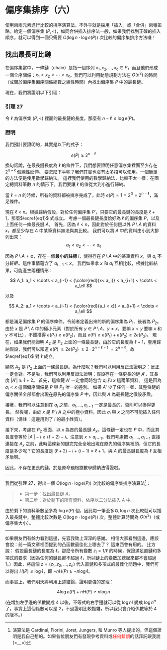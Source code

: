 # 偏序集排序（六）

使用兩兩元素進行比較的排序演算法，不外乎就是採用「插入」或「合併」兩種策略。給定一個偏序集 $(P, <)$，如同合併插入排序法一般，如果我們找到正確的插入順序，就可以得到一個只需要 $O(\log n \cdot \log e(P))$ 次比較的偏序集排序方法囉！

## 找出最長可比鏈

在偏序集當中，一條鏈（chain）是指一個序列 $x_1, x_2, \ldots, x_\ell \in P$，而且他們形成一個全序關係：$x_1 < x_2 < \cdots < x_\ell$。我們可以利用動態規劃方法在 $O(n^2)$ 的時間（或關於偏序集偏序關係總數之線性時間）內找出偏序集 $P$ 中的最長鏈。

現在，我們將證明以下引理：

### 引理 27

令 $\ell$ 為偏序集 $(P, <)$ 裡面的最長鏈的長度。那麼有 $n-\ell \le \log e(P)$。

### 證明

我們預計要證明的，其實是以下的式子：

$$
e(P) \ge 2^{n-\ell} \label{eq1}\tag{*}
$$

換句話說，在最長鏈長度為 $\ell$ 的條件下，我們想要證明任意偏序集裡面至少存在 $2^{n-\ell}$ 個線性延伸。
要怎麼下手呢？我們其實也沒有太多招可以使用。一個簡單的方法便是使用數學歸納法。
這裡我們使用的數學歸納法，比較不太一樣：在固定總資料筆數 $n$ 的情形下，我們要讓 $\ell$ 的值從大到小進行歸納。

當 $\ell = n$ 的時候，所有的資料都被排序完成了，此時 $e(P) = 1 = 2^{0} = 2^{n-\ell}$，滿足條件。

現在 $\ell < n$。根據歸納假設，對於任何偏序集 $P'$，只要它的最長鏈的長度是 $\ell+1$，那麼$\eqref{eq1}$ 式成立。
考慮一個最長鏈長度恰好為 $\ell$ 的偏序集 $P$，以及上面任何一條最長鏈 $A$。
首先，因為 $\ell < n$，因此對於任何鏈以外 $P\setminus A$ 的資料 $x$，都至少存在 $A$ 中某筆資料無法與其比較。
我們可以將 $A$ 中的資料由小到大排列出來：
$$
a_1 < a_2 < \cdots < a_\ell
$$

因為 $P\setminus A\neq \emptyset$，存在一個**最小的註標** $i$，使得存在 $P\setminus A$ 中的某筆資料 $x$，與 $a_i$ 不分軒輊。這件事情蘊含了 $a_{i-1} < x$。
我們如果拿 $x$ 和 $a_i$ 互相比較，根據比較結果，可能產生兩種情形：

$$
A_1: a_1 < \cdots < a_{i-1} < {\color{red}{x< a_i}}  < a_{i+1} < \cdots < a_\ell
$$

以及 

$$
A_2: a_1 < \cdots < a_{i-1} < {\color{red}{a_i < x}} < a_{i+1} < \cdots < a_\ell
$$

都是滿足偏序集 $P$ 的偏序條件。令前者定義出來的新的偏序集為 $P_1$、後者為 $P_2$。
由於 $x$ 是 $P\setminus A$ 中的極小元素（對於所有 $y\in P\setminus A$、$y\neq x$，要嘛 $x < y$ 要嘛 $x$ 和 $y$ 不可比），不難推得 $e(P_1) \ge e(P_2)$，而且 $e(P) \ge e(P_1) + e(P_2) \ge 2e(P_2)$。
現在，如果我們能證明 $A_2$ 是 $P_2$ 上面的一條最長鏈，由於它的長度為 $\ell+1$，套用歸納假設，我們可以知道 $e(P)$ $\ge 2e(P_2)$ $\ge 2\cdot 2^{n-\ell-1}$ $= 2^{n-\ell}$，故 $\eqref{eq1}$ 對 $\ell$ 成立。

顯然 $A_2$ 是 $P_2$ 上面的一條最長鏈。為什麼呢？我們可以利用反正法證明之：反正一定會對。不是啦，我們可以利用反證法證明：假設存在一條更長的鏈 $A'$，其長度 $|A'|  \ge \ell + 2$。
首先，這條鏈 $A'$ 一定會同時包含 $a_i$ 和 $x$ 這兩筆資料。
這是因為 $a_i < x$ 這個偏序關係是 $P$ 與 $P_2$ 唯一的差別。
如果 $A'$ 少了任何一者，其整條鏈的偏序關係全部都會出現在原先的偏序集 $P$ 中，因此與 $A$ 為最長鏈之假設矛盾。

接著，我們可以注意到在 $a_i$ 之前，$a_1, \ldots, a_{i-1}$ 一定是最長的，否則可以換得更長。
然後呢，由於 $x$ 是 $P\setminus A$ 之中的極小資料，因此 $a_i$ 與 $x$ 之間不可能插入任何資料（備註：這邊用到了 $i$ 的最小性質）。

接下來，考慮在 $P_2$ 裡面，以 $x$ 為首的最長鏈 $A_x$。這條鏈一定也在 $P$ 中，而且其長度會等於 $\vert A'\vert  - i \ge (\ell+2)-i$。注意到 $x > a_{i-1}$。我們考慮把 $a_1, \ldots, a_{i-1}$ 直接連接在 $A_x$ 之前，此時這條新的鏈完完全全地出現在原先的偏序集裡頭，但它的長度是多少呢？它的長度是 $(\ell+2)-i + (i-1) = \ell+1$，與 $A$ 的最長鏈長度為 $\ell$ 互相矛盾啊。

因此，不存在更長的鏈，於是原命題根據數學歸納法得證啦。

-----

我們從引理 27，得出一個 $O(\log n\cdot \log e(P))$ 次比較的偏序集排序演算法[^1]：

> * 第一步：找出最長鏈 $A$。
> * 第二步：對於剩下的所有資料，依序以二分法插入 $A$ 中。

由於剩下的資料筆數至多為 $\log e(P)$ 個，因此每一筆至多以 $\log n$ 次比較就可以插入最長鏈中，整體比較次數是 $O(\log n\cdot \log e(P))$ 次。整體計算時間為 $O(n^2)$（或偏序集大小）。

-----

如果朋友們有餘力看到這邊，先容我致上深深的感謝。
相信大家看到這邊，應該會說：前一篇文章裡面提到的凸函數最佳化上哪去了？
這東西會有用的。
比方說：
假設最長鏈的長度為 $\ell$。那麼令所有變數 $z_i = 1/\ell$ 的時候，保證滿足直鏈和多項式的要求（因為任何的鏈長都不超過 $\ell$，所以鏈上的變數加總起來都不會超過 $1$。）因此，將這個 $z=(z_1, z_2, \ldots, z_n)$ 代入直鏈和多項式的最佳化問題中，我們可以得出 $H(P) \le \log \ell$，即 $-nH(P) \ge -n\log \ell$。


而事實上，我們明天將利用上述結論，證明更強的定理：

$$
4\log e(P) + nH(P) \ge n\log n
$$

(在增加左手邊的係數變成 $4$ 以後，不等式的右手邊就可以從 $\log n!$ 變成 $\log n^n$ 了。事實上這個係數可以是 $2$，不過證明比較複雜，所以我只會介紹係數等於 $4$ 的版本。）


[^1]: 演算法是 Cardinal, Fiorini, Joret, Jungers, 和 Munro 等人提出的[^2]，但這個證明是我自己想的。如果各位朋友們有發現參考資料或<font color=red>任何錯誤</font>的話拜託跟我說 (×﹏×)

[^2]: Jean Cardinal, Samuel Fiorini, Gwenaël Joret, Raphaël M. Jungers, J. Ian Munro, _Sorting under Partial Information (without the Ellipsoid Algorithm)_, Combinatorica 33, 655–697 (2013). https://doi.org/10.1007/s00493-013-2821-5, [ArXiv](https://arxiv.org/pdf/0911.0086.pdf).


<!-- 
首先我們先將引理 26 寫出來：
$$
\log e(P) + nH(P) \ge \log n!
$$

然後利用 [Stirling's Approximation](https://en.wikipedia.org/wiki/Stirling%27s_approximation)，把 $\log n!$ 展開成
$$
\begin{aligned}
\log n! &= n\log n - n \log e + O(\log n)\\
&\ge n\log n - n\log e
\end{aligned}
$$

因此，我們可以寫
$$
\begin{aligned}
\log e(P) &\ge \log n! - n\log \ell\\
&\ge n\log n - n\log e - n\log \ell\\
&\ge n\log \frac{n}{e\ell}
\end{aligned}
$$ -->
